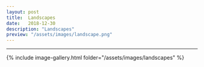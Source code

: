 ```yaml
---
layout: post
title:  Landscapes
date:   2018-12-30
description: "Landscapes"
preview: "/assets/images/landscape.png"
---
```

---
{% include image-gallery.html folder="/assets/images/landscapes" %}

